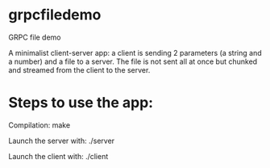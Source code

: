 # grpcfiledemo
GRPC file demo

A minimalist client-server app: a client is sending 2 parameters (a string and a number) and a file to a server.
The file is not sent all at once but chunked and streamed from the client to the server.

# Steps to use the app:

Compilation:
make

Launch the server with:
./server

Launch the client with:
./client